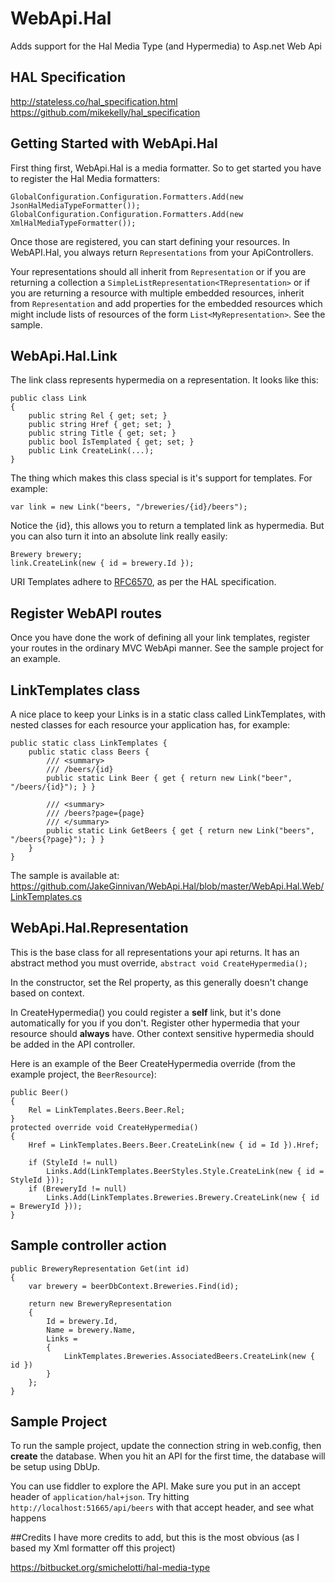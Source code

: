 WebApi.Hal
==========

Adds support for the Hal Media Type (and Hypermedia) to Asp.net Web Api

HAL Specification
-----------------
http://stateless.co/hal_specification.html  
https://github.com/mikekelly/hal_specification


Getting Started with WebApi.Hal
-------------------------------
First thing first, WebApi.Hal is a media formatter. So to get started you have to register the Hal Media formatters:

	GlobalConfiguration.Configuration.Formatters.Add(new JsonHalMediaTypeFormatter());
	GlobalConfiguration.Configuration.Formatters.Add(new XmlHalMediaTypeFormatter());

Once those are registered, you can start defining your resources. In WebAPI.Hal, you always return `Representations` from your ApiControllers.

Your representations should all inherit from `Representation` or if you are returning a collection 
a `SimpleListRepresentation<TRepresentation>` or if you are returning a resource with multiple embedded
resources, inherit from `Representation` and add properties for the embedded resources which might
include lists of resources of the form `List<MyRepresentation>`. See the sample.

WebApi.Hal.Link
---------------
The link class represents hypermedia on a representation. It looks like this:

	public class Link
	{
		public string Rel { get; set; }
		public string Href { get; set; }
		public string Title { get; set; }
		public bool IsTemplated { get; set; }
		public Link CreateLink(...);
	}

The thing which makes this class special is it's support for templates. For example:

	var link = new Link("beers, "/breweries/{id}/beers");

Notice the {id}, this allows you to return a templated link as hypermedia. But you can also turn it into an absolute link really easily:

	Brewery brewery;
	link.CreateLink(new { id = brewery.Id });

URI Templates adhere to [RFC6570](http://tools.ietf.org/html/rfc6570), as per the HAL specification.

Register WebAPI routes
----------------------
Once you have done the work of defining all your link templates, register your routes in the ordinary MVC WebApi manner.
See the sample project for an example.

LinkTemplates class
-------------------
A nice place to keep your Links is in a static class called LinkTemplates, with nested classes for each resource your application has, for example:

    public static class LinkTemplates {
		public static class Beers {
			/// <summary>
			/// /beers/{id}
			public static Link Beer { get { return new Link("beer", "/beers/{id}"); } }

			/// <summary>
            /// /beers?page={page}
            /// </summary>
            public static Link GetBeers { get { return new Link("beers", "/beers{?page}"); } }
		}
	}

The sample is available at: https://github.com/JakeGinnivan/WebApi.Hal/blob/master/WebApi.Hal.Web/LinkTemplates.cs

WebApi.Hal.Representation
-------------------------
This is the base class for all representations your api returns. It has an abstract method you must override, `abstract void CreateHypermedia();` 

In the constructor, set the Rel property, as this generally doesn't change based on context.

In CreateHypermedia() you could register a **self** link, but it's done automatically for you if you don't.
Register other hypermedia that your resource should **always** have.
Other context sensitive hypermedia should be added in the API controller.

Here is an example of the Beer CreateHypermedia override (from the example project, the `BeerResource`):

	public Beer()
	{
		Rel = LinkTemplates.Beers.Beer.Rel;
	}
	protected override void CreateHypermedia()
	{
		Href = LinkTemplates.Beers.Beer.CreateLink(new { id = Id }).Href;

		if (StyleId != null)
			Links.Add(LinkTemplates.BeerStyles.Style.CreateLink(new { id = StyleId }));
		if (BreweryId != null)
			Links.Add(LinkTemplates.Breweries.Brewery.CreateLink(new { id = BreweryId }));
	}

Sample controller action
------------------------

	public BreweryRepresentation Get(int id)
	{
		var brewery = beerDbContext.Breweries.Find(id);

		return new BreweryRepresentation
		{
			Id = brewery.Id,
			Name = brewery.Name,
			Links =
			{
				LinkTemplates.Breweries.AssociatedBeers.CreateLink(new { id })
			}
		};
	}

## Sample Project
To run the sample project, update the connection string in web.config, then **create** the database. When you hit an API for the first time, the database will be setup using DbUp.

You can use fiddler to explore the API. Make sure you put in an accept header of `application/hal+json`. Try hitting `http://localhost:51665/api/beers` with that accept header, and see what happens

##Credits
I have more credits to add, but this is the most obvious (as I based my Xml formatter off this project)

https://bitbucket.org/smichelotti/hal-media-type
